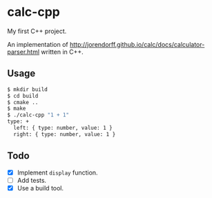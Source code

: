 # calc-cpp

My first C++ project.

An implementation of http://jorendorff.github.io/calc/docs/calculator-parser.html written in C++.

## Usage

``` sh
$ mkdir build
$ cd build
$ cmake ..
$ make
$ ./calc-cpp "1 + 1"
type: +
  left: { type: number, value: 1 }
  right: { type: number, value: 1 }
```

## Todo

- [x] Implement `display` function.
- [ ] Add tests.
- [x] Use a build tool.
